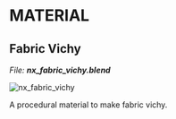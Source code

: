 # MATERIAL

## Fabric Vichy

_File: **nx_fabric_vichy.blend**_

![nx_fabric_vichy](https://user-images.githubusercontent.com/54265936/219126589-4d496da3-c323-41aa-9adb-f0026b2f7889.png)

A procedural material to make fabric vichy.
